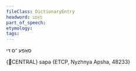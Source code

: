 ```yaml
---
fileClass: DictionaryEntry
headword: סאַפּע
part_of_speech: 
etymology: 
tags: 
---
```

סאַפּע
־ס
די

{CENTRAL}
sapə {ETCP, Nyzhnya Apsha, 48233}
